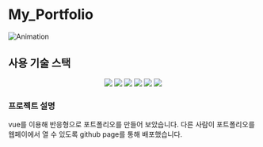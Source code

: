 # My_Portfolio
![Animation](https://github.com/iheeya/My_Portfolio/assets/149504381/c13a4b93-a3d7-4d44-b335-7d050933ee12)

## 사용 기술 스택
<div align="center">
 <img src="https://img.shields.io/badge/vuejs-%2335495e.svg?style=for-the-badge&logo=vuedotjs&logoColor=%234FC08D"/>    
 <img src="https://img.shields.io/badge/css3-%231572B6.svg?style=for-the-badge&logo=css3&logoColor=white"/>
 <img src="https://img.shields.io/badge/html5-%23E34F26.svg?style=for-the-badge&logo=html5&logoColor=white"/>
 <img src="https://img.shields.io/badge/javascript-%23323330.svg?style=for-the-badge&logo=javascript&logoColor=%23F7DF1E"/>
  <img src="https://img.shields.io/badge/github%181717?style=for-the-badge&logo=github&logoColor=%23F7DF1E"/>
  <img src="https://img.shields.io/githubpages/github%222222?style=for-the-badge&logo=githubpages&logoColor=%23F7DF1E"/>
 
</div>


### 프로젝트 설명
vue를 이용해 반응형으로 포트폴리오를 만들어 보았습니다.
다른 사람이 포트폴리오를 웹페이에서 열 수 있도록 github page를 통해 배포했습니다.
